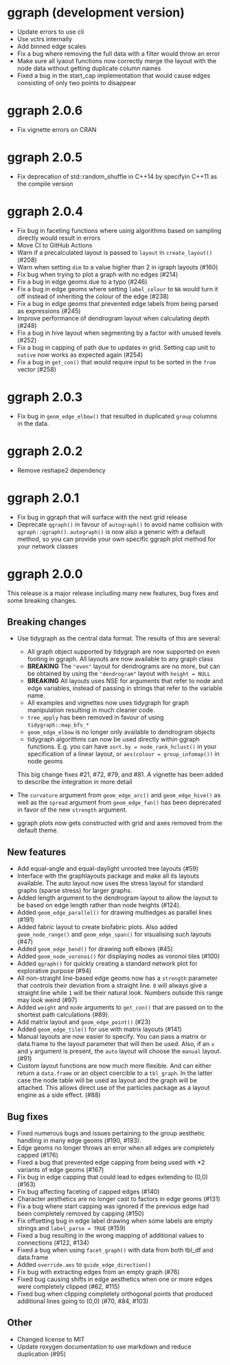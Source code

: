 # ggraph (development version)

* Update errors to use cli
* Use vctrs internally
* Add binned edge scales
* Fix a bug where removing the full data with a filter would throw an error
* Make sure all lyaout functions now correctly merge the layout with the node
  data without getting duplicate column names
* Fixed a bug in the start_cap implementation that would cause edges consisting
  of only two points to disappear

# ggraph 2.0.6

* Fix vignette errors on CRAN

# ggraph 2.0.5

* Fix deprecation of std::random_shuffle in C++14 by specifyin C++11 as the
  compile version

# ggraph 2.0.4

* Fix bug in faceting functions where using algorithms based on sampling 
  directly would result in errors
* Move CI to GitHub Actions
* Warn if a precalculated layout is passed to `layout` in `create_layout()` 
  (#208)
* Warn when setting `dim` to a value higher than 2 in igraph layouts (#160)
* Fix bug when trying to plot a graph with no edges (#214)
* Fix a bug in edge geoms due to a typo (#246)
* Fix a bug in edge geoms where setting `label_colour` to `NA` would turn it off
  instead of inheriting the colour of the edge (#238)
* Fix a bug in edge geoms that prevented edge labels from being parsed as 
  expressions (#245)
* Improve performance of dendrogram layout when calculating depth (#248)
* Fix a bug in hive layout when segmenting by a factor with unused levels (#252)
* Fix a bug in capping of path due to updates in grid. Setting cap unit to 
  `native` now works as expected again (#254)
* Fix a bug in `get_con()` that would require input to be sorted in the `from`
  vector (#258)

# ggraph 2.0.3

* Fix bug in `geom_edge_elbow()` that resulted in duplicated `group` columns in
  the data.

# ggraph 2.0.2

* Remove reshape2 dependency

# ggraph 2.0.1

* Fix bug in ggraph that will surface with the next grid release
* Deprecate `qgraph()` in favour of `autograph()` to avoid name collision with
  `qgraph::qgraph()`. `autograph()` is now also a generic with a default method,
  so you can provide your own specific ggraph plot method for your network 
  classes

# ggraph 2.0.0

This release is a major release including many new features, bug fixes and some
breaking changes.

## Breaking changes
* Use tidygraph as the central data format. The results of this are several:

  - All graph object supported by tidygraph are now supported on even footing in
    ggraph. All layouts are now available to any graph class
  - **BREAKING** The `"even"` layout for dendrograms are no more, but can be
    obtained by using the `"dendrogram"` layout with `height = NULL`
  - **BREAKING** All layouts uses NSE for arguments that refer to node and edge
    variables, instead of passing in strings that refer to the variable name.
  - All examples and vignettes now uses tidygraph for graph manipulation 
    resulting in much cleaner code.
  - `tree_apply` has been removed in favour of using `tidygraph::map_bfs_*`
  - `geom_edge_elbow` is no longer only available to dendrogram objects
  - tidygraph algorithms can now be used directly within ggraph functions. E.g.
    you can have `sort.by = node_rank_hclust()` in your specification of a 
    linear layout, or `aes(colour = group_infomap())` in node geoms
  
  This big change fixes #21, #72, #79, and #81. A vignette has been added to 
  describe the integration in more detail
* The `curvature` argument from `geom_edge_arc()` and `geom_edge_hive()` as well 
  as the `spread` argument from `geom_edge_fan()` has been deprecated in favor 
  of the new `strength` argument.
* ggraph plots now gets constructed with grid and axes removed from the default
  theme.

## New features

* Add equal-angle and equal-daylight unrooted tree layouts (#59)
* Interface with the graphlayouts package and make all its layouts available. 
  The auto layout now uses the stress layout for standard graphs (sparse stress)
  for larger graphs.
* Added length argument to the dendrogram layout to allow the layout to be based
  on edge length rather than node heights (#124).
* Added `geom_edge_parallel()` for drawing multiedges as parallel lines (#191)
* Added fabric layout to create biofabric plots. Also added `geom_node_range()`
  and `geom_edge_span()` for visualising such layouts (#47)
* Added `geom_edge_bend()` for drawing soft elbows (#45)
* Added `geom_node_voronoi()` for displaying nodes as voronoi tiles (#100)
* Added `qgraph()` for quickly creating a standard network plot for explorative
  purpose (#94)
* All non-straight line-based edge geoms now has a `strength` parameter that
  controls their deviation from a straight line. `0` will always give a straight
  line while `1` will be their natural look. Numbers outside this range may look
  weird (#97)
* Added `weight` and `mode` arguments to `get_con()` that are passed on to the
  shortest path calculations (#89).
* Add matrix layout and `geom_edge_point()` (#23)
* Added `geom_edge_tile()` for use with matrix layouts (#141)
* Manual layouts are now easier to specify. You can pass a matrix or data.frame
  to the layout parameter that will then be used. Also, if an `x` and `y` 
  argument is present, the `auto` layout will choose the `manual` layout. (#91)
* Custom layout functions are now much more flexible. And can either return a
  `data.frame` or an object coercible to a `tbl_graph`. In the latter case the
  node table will be used as layout and the graph will be attached. This allows
  direct use of the particles package as a layout engine as a side effect. (#88)
  
## Bug fixes

* Fixed numerous bugs and issues pertaining to the group aesthetic handling in
  many edge geoms (#190, #193).
* Edge geoms no longer throws an error when all edges are completely capped 
  (#176)
* Fixed a bug that prevented edge capping from being used with *2 variants of
  edge geoms (#167)
* Fix bug in edge capping that could lead to edges extending to (0,0) (#163)
* Fix bug affecting faceting of capped edges (#140)
* Character aesthetics are no longer cast to factors in edge geoms (#131)
* Fix a bug where start capping was ignored if the previous edge had been
  completely removed by capping (#150)
* Fix offsetting bug in edge label drawing when some labels are empty strings 
  and `label_parse = TRUE` (#159)
* Fixed a bug resulting in the wrong mapping of additional values to connections
  (#122, #134)
* Fixed a bug when using `facet_graph()` with data from both tbl_df and 
  data.frame
* Added `override.aes` to `guide_edge_direction()`
* Fix bug with extracting edges from an empty graph (#76)
* Fixed bug causing shifts in edge aesthetics when one or more edges were 
  completely clipped (#62, #115)
* Fixed bug when clipping completely orthogonal points that produced additional
  lines going to (0,0) (#70, #84, #103)

## Other

* Changed license to MIT
* Update roxygen documentation to use markdown and reduce duplication (#95)
